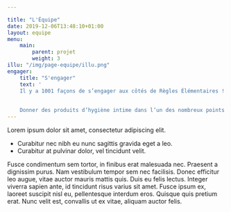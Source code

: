 ```yaml
---

title: "L'Équipe"
date: 2019-12-06T13:48:10+01:00
layout: equipe
menu: 
    main:
        parent: projet
        weight: 3
illu: "/img/page-equipe/illu.png"
engager:
    title: "S'engager"
    text: '
    Il y a 1001 façons de s’engager aux côtés de Règles Élémentaires !
   
   
    Donner des produits d’hygiène intime dans l’un des nombreux points de collectes, devenir organisateur d’une collecte “Règles Élémentaires +”, redistribuer les produits collectés aux plus démunies, installer une boîte à dons sur son lieu de travail, rejoindre l’équipe de l’association, prêter main forte aux organisateurs de collectes dans votre département, mettre en place un partenariat, faire un don, ou bien un engagement personnalisé à définir.'
---
```



Lorem ipsum dolor sit amet, consectetur adipiscing elit. 

- Curabitur nec nibh eu nunc sagittis gravida eget a leo. 
- Curabitur at pulvinar dolor, vel tincidunt velit. 

Fusce condimentum sem tortor, in finibus erat malesuada nec. Praesent a dignissim purus. Nam vestibulum tempor sem nec facilisis. Donec efficitur leo augue, vitae auctor mauris mattis quis. Duis eu felis lectus. Integer viverra sapien ante, id tincidunt risus varius sit amet. Fusce ipsum ex, laoreet suscipit nisl eu, pellentesque interdum eros. Quisque quis pretium erat. Nunc velit est, convallis ut ex vitae, aliquam auctor felis.
